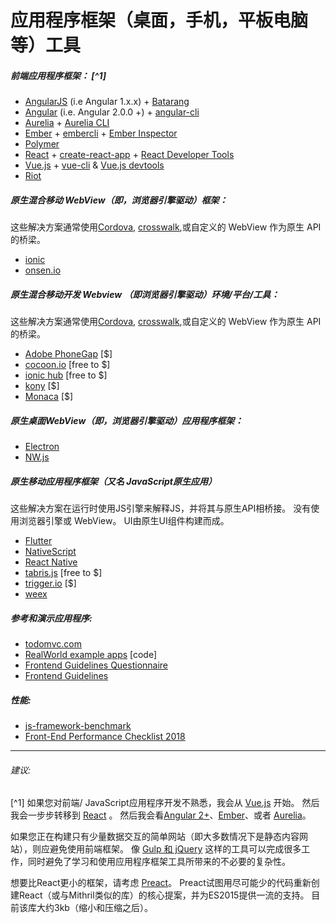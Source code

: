 # 应用程序框架（桌面，手机，平板电脑等）工具

##### 前端应用程序框架： [^1]

* [AngularJS](https://github.com/angular/angular.js) (i.e Angular 1.x.x) + [Batarang](https://github.com/angular/angularjs-batarang)
* [Angular](https://github.com/angular/angular) (i.e. Angular 2.0.0 +) + [angular-cli](https://github.com/angular/angular-cli) 
* [Aurelia](http://aurelia.io/) + [Aurelia CLI](https://github.com/aurelia/cli)
* [Ember](http://emberjs.com/) + [embercli](https://ember-cli.com/) + [Ember Inspector](https://chrome.google.com/webstore/detail/ember-inspector/bmdblncegkenkacieihfhpjfppoconhi?hl=en)
* [Polymer](https://www.polymer-project.org/1.0/)
* [React](http://facebook.github.io/react/) + [create-react-app](https://github.com/facebookincubator/create-react-app) + [React Developer Tools](https://chrome.google.com/webstore/detail/react-developer-tools/fmkadmapgofadopljbjfkapdkoienihi)
* [Vue.js](http://vuejs.org/) + [vue-cli](https://github.com/vuejs/vue-cli) & [Vue.js devtools](https://chrome.google.com/webstore/detail/vuejs-devtools/nhdogjmejiglipccpnnnanhbledajbpd?hl=en)
* [Riot](http://riotjs.com/)

##### 原生混合移动 WebView（即，浏览器引擎驱动）框架：

这些解决方案通常使用[Cordova](https://cordova.apache.org/), [crosswalk](https://crosswalk-project.org/),或自定义的 WebView 作为原生 API 的桥梁。

* [ionic](http://ionicframework.com/)
* [onsen.io](http://onsen.io/)

##### 原生混合移动开发 Webview （即浏览器引擎驱动）环境/平台/工具：

这些解决方案通常使用[Cordova](https://cordova.apache.org/), [crosswalk](https://crosswalk-project.org/),或自定义的 WebView 作为原生 API 的桥梁。

* [Adobe PhoneGap](http://phonegap.com/) [$]
* [cocoon.io](https://cocoon.io) [free to $]
* [ionic hub](http://ionic.io/) [free to $]
* [kony](http://www.kony.com/products/mobility-platform) [$]
* [Monaca](https://monaca.io/) [$]

##### 原生桌面WebView（即，浏览器引擎驱动）应用程序框架：

* [Electron](http://electron.atom.io/)
* [NW.js](https://github.com/nwjs/nw.js)

##### 原生移动应用程序框架（又名 JavaScript原生应用）

这些解决方案在运行时使用JS引擎来解释JS，并将其与原生API相桥接。 没有使用浏览器引擎或 WebView。 UI由原生UI组件构建而成。

* [Flutter](https://flutter.io/)
* [NativeScript](https://www.nativescript.org/)
* [React Native](https://facebook.github.io/react-native/)
* [tabris.js](https://tabrisjs.com/) [free to $]
* [trigger.io](https://trigger.io/how-it-works/) [$]
* [weex](https://weex.apache.org/)

##### 参考和演示应用程序:

* [todomvc.com](http://todomvc.com/)
* [RealWorld example apps](https://github.com/gothinkster/realworld) [code]
* [Frontend Guidelines Questionnaire](https://github.com/bradfrost/frontend-guidelines-questionnaire)
* [Frontend Guidelines](https://github.com/bendc/frontend-guidelines)

##### 性能:

* [js-framework-benchmark](https://github.com/krausest/js-framework-benchmark)
* [Front-End Performance Checklist 2018](https://www.dropbox.com/s/8h9lo8ee65oo9y1/front-end-performance-checklist-2018.pdf?dl=0)

***

###### 建议:

[^1] 如果您对前端/ JavaScript应用程序开发不熟悉，我会从 [Vue.js](http://vuejs.org/) 开始。 然后我会一步步转移到 [React](http://facebook.github.io/react/) 。 然后我会看[Angular 2+](https://angular.io/)、[Ember](http://emberjs.com/)、或者 [Aurelia](http://aurelia.io/)。

如果您正在构建只有少量数据交互的简单网站（即大多数情况下是静态内容网站），则应避免使用前端框架。 像 [Gulp 和 jQuery](https://github.com/vigetlabs/blendid) 这样的工具可以完成很多工作，同时避免了学习和使用应用程序框架工具所带来的不必要的复杂性。

想要比React更小的框架，请考虑 [Preact](https://preactjs.com/)。 Preact试图用尽可能少的代码重新创建React（或与Mithril类似的库）的核心提案，并为ES2015提供一流的支持。 目前该库大约3kb（缩小和压缩之后）。













































